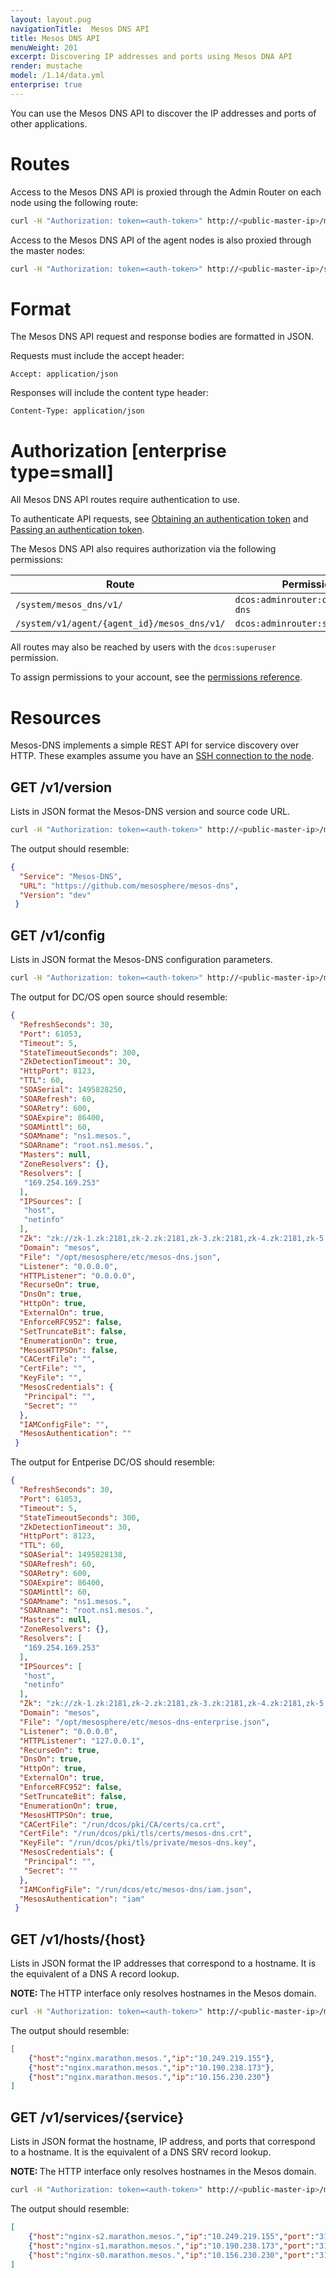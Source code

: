 ```yaml
---
layout: layout.pug
navigationTitle:  Mesos DNS API
title: Mesos DNS API
menuWeight: 201
excerpt: Discovering IP addresses and ports using Mesos DNA API
render: mustache
model: /1.14/data.yml
enterprise: true
---
```



You can use the Mesos DNS API to discover the IP addresses and ports of other applications.

# Routes

Access to the Mesos DNS API is proxied through the Admin Router on each node using the following route:

```bash
curl -H "Authorization: token=<auth-token>" http://<public-master-ip>/mesos_dns/v1/
```

Access to the Mesos DNS API of the agent nodes is also proxied through the master nodes:

```bash
curl -H "Authorization: token=<auth-token>" http://<public-master-ip>/system/v1/agent/{agent_id}/mesos_dns/v1/
```

# Format

The Mesos DNS API request and response bodies are formatted in JSON.

Requests must include the accept header:

```
Accept: application/json
```

Responses will include the content type header:

```
Content-Type: application/json
```

# Authorization [enterprise type=small]

All Mesos DNS API routes require authentication to use.

To authenticate API requests, see [Obtaining an authentication token](/1.14/security/ent/iam-api/#obtaining-an-authentication-token) and [Passing an authentication token](/1.14/security/ent/iam-api/#passing-an-authentication-token).

The Mesos DNS API also requires authorization via the following permissions:

| Route | Permission |
|-------|----------|
| `/system/mesos_dns/v1/` | `dcos:adminrouter:ops:mesos-dns` |
| `/system/v1/agent/{agent_id}/mesos_dns/v1/` | `dcos:adminrouter:system:agent` |

All routes may also be reached by users with the `dcos:superuser` permission.

To assign permissions to your account, see the [permissions reference](/1.14/security/ent/perms-reference/).

# Resources
Mesos-DNS implements a simple REST API for service discovery over HTTP. These examples assume you have an [SSH connection to the node](/1.14/administering-clusters/sshcluster/).

## <a name="get-version"></a>GET /v1/version

Lists in JSON format the Mesos-DNS version and source code URL.

```bash
curl -H "Authorization: token=<auth-token>" http://<public-master-ip>/mesos_dns/v1/version
```

The output should resemble:

```json
{
  "Service": "Mesos-DNS",
  "URL": "https://github.com/mesosphere/mesos-dns",
  "Version": "dev"
 }
```


## <a name="get-config"></a>GET /v1/config

Lists in JSON format the Mesos-DNS configuration parameters.

```bash
curl -H "Authorization: token=<auth-token>" http://<public-master-ip>/mesos_dns/v1/config
```

The output for DC/OS open source should resemble:

```json
{
  "RefreshSeconds": 30,
  "Port": 61053,
  "Timeout": 5,
  "StateTimeoutSeconds": 300,
  "ZkDetectionTimeout": 30,
  "HttpPort": 8123,
  "TTL": 60,
  "SOASerial": 1495828250,
  "SOARefresh": 60,
  "SOARetry": 600,
  "SOAExpire": 86400,
  "SOAMinttl": 60,
  "SOAMname": "ns1.mesos.",
  "SOARname": "root.ns1.mesos.",
  "Masters": null,
  "ZoneResolvers": {},
  "Resolvers": [
   "169.254.169.253"
  ],
  "IPSources": [
   "host",
   "netinfo"
  ],
  "Zk": "zk://zk-1.zk:2181,zk-2.zk:2181,zk-3.zk:2181,zk-4.zk:2181,zk-5.zk:2181/mesos",
  "Domain": "mesos",
  "File": "/opt/mesosphere/etc/mesos-dns.json",
  "Listener": "0.0.0.0",
  "HTTPListener": "0.0.0.0",
  "RecurseOn": true,
  "DnsOn": true,
  "HttpOn": true,
  "ExternalOn": true,
  "EnforceRFC952": false,
  "SetTruncateBit": false,
  "EnumerationOn": true,
  "MesosHTTPSOn": false,
  "CACertFile": "",
  "CertFile": "",
  "KeyFile": "",
  "MesosCredentials": {
   "Principal": "",
   "Secret": ""
  },
  "IAMConfigFile": "",
  "MesosAuthentication": ""
 }
```

The output for Entperise DC/OS should resemble:

```json
{
  "RefreshSeconds": 30,
  "Port": 61053,
  "Timeout": 5,
  "StateTimeoutSeconds": 300,
  "ZkDetectionTimeout": 30,
  "HttpPort": 8123,
  "TTL": 60,
  "SOASerial": 1495828138,
  "SOARefresh": 60,
  "SOARetry": 600,
  "SOAExpire": 86400,
  "SOAMinttl": 60,
  "SOAMname": "ns1.mesos.",
  "SOARname": "root.ns1.mesos.",
  "Masters": null,
  "ZoneResolvers": {},
  "Resolvers": [
   "169.254.169.253"
  ],
  "IPSources": [
   "host",
   "netinfo"
  ],
  "Zk": "zk://zk-1.zk:2181,zk-2.zk:2181,zk-3.zk:2181,zk-4.zk:2181,zk-5.zk:2181/mesos",
  "Domain": "mesos",
  "File": "/opt/mesosphere/etc/mesos-dns-enterprise.json",
  "Listener": "0.0.0.0",
  "HTTPListener": "127.0.0.1",
  "RecurseOn": true,
  "DnsOn": true,
  "HttpOn": true,
  "ExternalOn": true,
  "EnforceRFC952": false,
  "SetTruncateBit": false,
  "EnumerationOn": true,
  "MesosHTTPSOn": true,
  "CACertFile": "/run/dcos/pki/CA/certs/ca.crt",
  "CertFile": "/run/dcos/pki/tls/certs/mesos-dns.crt",
  "KeyFile": "/run/dcos/pki/tls/private/mesos-dns.key",
  "MesosCredentials": {
   "Principal": "",
   "Secret": ""
  },
  "IAMConfigFile": "/run/dcos/etc/mesos-dns/iam.json",
  "MesosAuthentication": "iam"
 }
```

## <a name="get-hosts"></a>GET /v1/hosts/{host}

Lists in JSON format the IP addresses that correspond to a hostname. It is the equivalent of a DNS A record lookup.

<p class="message--note"><strong>NOTE: </strong> The HTTP interface only resolves hostnames in the Mesos domain.</p>

```bash
curl -H "Authorization: token=<auth-token>" http://<public-master-ip>/mesos_dns/v1/hosts/nginx.marathon.mesos
```

The output should resemble:

```json
[
    {"host":"nginx.marathon.mesos.","ip":"10.249.219.155"},
    {"host":"nginx.marathon.mesos.","ip":"10.190.238.173"},
    {"host":"nginx.marathon.mesos.","ip":"10.156.230.230"}
]
```

## <a name="get-service"></a>GET /v1/services/{service}

Lists in JSON format the hostname, IP address, and ports that correspond to a hostname. It is the equivalent of a DNS SRV record lookup.

<p class="message--note"><strong>NOTE: </strong> The HTTP interface only resolves hostnames in the Mesos domain.</p>

```bash
curl -H "Authorization: token=<auth-token>" http://<public-master-ip>/mesos_dns/v1/services/_nginx._tcp.marathon.mesos
```

The output should resemble:

```json
[
    {"host":"nginx-s2.marathon.mesos.","ip":"10.249.219.155","port":"31644","service":"_nginx._tcp.marathon.mesos."},
    {"host":"nginx-s1.marathon.mesos.","ip":"10.190.238.173","port":"31667","service":"_nginx._tcp.marathon.mesos."},
    {"host":"nginx-s0.marathon.mesos.","ip":"10.156.230.230","port":"31880","service":"_nginx._tcp.marathon.mesos."}
]
```
